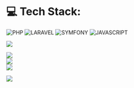 # 💻 Tech Stack:
![PHP](https://img.shields.io/badge/php-%237A86B8.svg?style=for-the-badge&logo=php&logoColor=white)
![LARAVEL](https://img.shields.io/badge/laravel-%23F9322C.svg?style=for-the-badge&logo=laravel&logoColor=white) 
![SYMFONY](https://img.shields.io/badge/symfony-%23262626.svg?style=for-the-badge&logo=symfony&logoColor=white) 
![JAVASCRIPT](https://img.shields.io/badge/javascript-%23262626.svg?style=for-the-badge&logo=javascript&logoColor=white) 

![](https://komarev.com/ghpvc/?username=pankajsondagar)

![](https://github-readme-stats.vercel.app/api?username=pankajsondagar&theme=gruvbox&hide_border=false&include_all_commits=false&count_private=true)<br/>
![](https://github-readme-streak-stats.herokuapp.com/?user=pankajsondagar&theme=merko&hide_border=true)<br/>
![](https://github-readme-stats.vercel.app/api/top-langs/?username=pankajsondagar&theme=highcontrast&hide_border=false&include_all_commits=false&count_private=true&layout=compact)

<a href="https://github-readme-activity-graph.vercel.app/graph?username=pankajsondagar&bg_color=0000000&color=0579C3&line=0579C3&point=417E87&area_color=006AFF&area=true&hide_border=true" target="_blank">
  <img src="https://github-readme-activity-graph.vercel.app/graph?username=pankajsondagar&bg_color=0000000&color=0579C3&line=0579C3&point=417E87&area_color=006AFF&area=true&hide_border=true" />
</a>

